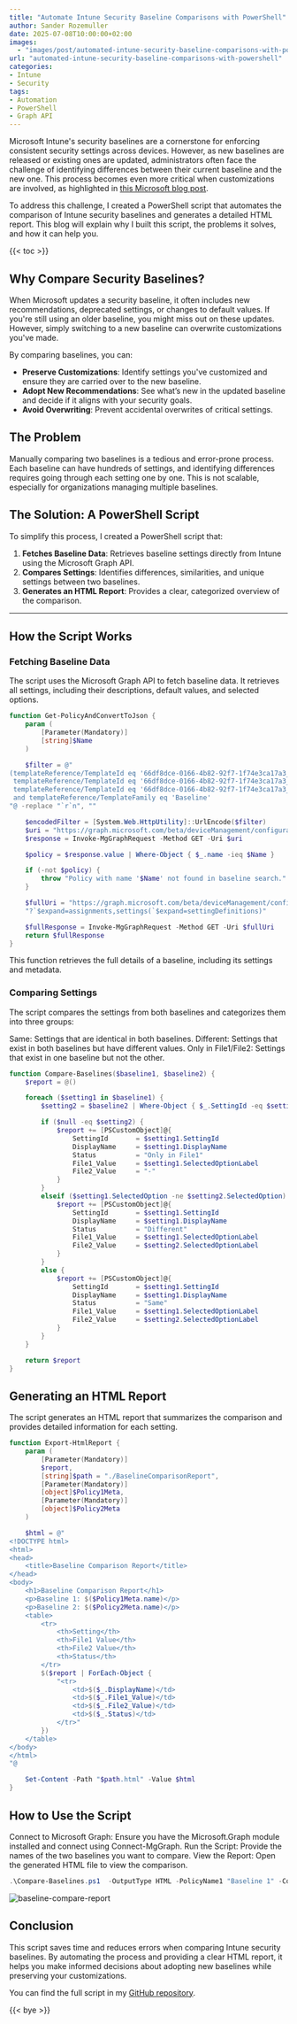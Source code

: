 ```yaml
---
title: "Automate Intune Security Baseline Comparisons with PowerShell"
author: Sander Rozemuller
date: 2025-07-08T10:00:00+02:00
images:
  - "images/post/automated-intune-security-baseline-comparisons-with-powershell/image.png"
url: "automated-intune-security-baseline-comparisons-with-powershell"
categories:
- Intune
- Security
tags:
- Automation
- PowerShell
- Graph API
---
```


Microsoft Intune's security baselines are a cornerstone for enforcing consistent security settings across devices. However, as new baselines are released or existing ones are updated, administrators often face the challenge of identifying differences between their current baseline and the new one. This process becomes even more critical when customizations are involved, as highlighted in [this Microsoft blog post](https://techcommunity.microsoft.com/blog/intunecustomersuccess/known-issue-customizations-not-saved-with-security-baseline-policy-update/4428588).

To address this challenge, I created a PowerShell script that automates the comparison of Intune security baselines and generates a detailed HTML report. This blog will explain why I built this script, the problems it solves, and how it can help you.

{{< toc >}}

## Why Compare Security Baselines?

When Microsoft updates a security baseline, it often includes new recommendations, deprecated settings, or changes to default values. If you're still using an older baseline, you might miss out on these updates. However, simply switching to a new baseline can overwrite customizations you've made.

By comparing baselines, you can:

- **Preserve Customizations**: Identify settings you've customized and ensure they are carried over to the new baseline.
- **Adopt New Recommendations**: See what’s new in the updated baseline and decide if it aligns with your security goals.
- **Avoid Overwriting**: Prevent accidental overwrites of critical settings.

## The Problem

Manually comparing two baselines is a tedious and error-prone process. Each baseline can have hundreds of settings, and identifying differences requires going through each setting one by one. This is not scalable, especially for organizations managing multiple baselines.

## The Solution: A PowerShell Script

To simplify this process, I created a PowerShell script that:

1. **Fetches Baseline Data**: Retrieves baseline settings directly from Intune using the Microsoft Graph API.
2. **Compares Settings**: Identifies differences, similarities, and unique settings between two baselines.
3. **Generates an HTML Report**: Provides a clear, categorized overview of the comparison.

---

## How the Script Works

### Fetching Baseline Data

The script uses the Microsoft Graph API to fetch baseline data. It retrieves all settings, including their descriptions, default values, and selected options.

```powershell
function Get-PolicyAndConvertToJson {
    param (
        [Parameter(Mandatory)]
        [string]$Name
    )

    $filter = @"
(templateReference/TemplateId eq '66df8dce-0166-4b82-92f7-1f74e3ca17a3_1' or 
 templateReference/TemplateId eq '66df8dce-0166-4b82-92f7-1f74e3ca17a3_3' or 
 templateReference/TemplateId eq '66df8dce-0166-4b82-92f7-1f74e3ca17a3_4') 
 and templateReference/TemplateFamily eq 'Baseline'
"@ -replace "`r`n", ""

    $encodedFilter = [System.Web.HttpUtility]::UrlEncode($filter)
    $uri = "https://graph.microsoft.com/beta/deviceManagement/configurationPolicies?`$filter=$encodedFilter"
    $response = Invoke-MgGraphRequest -Method GET -Uri $uri

    $policy = $response.value | Where-Object { $_.name -ieq $Name }

    if (-not $policy) {
        throw "Policy with name '$Name' not found in baseline search."
    }

    $fullUri = "https://graph.microsoft.com/beta/deviceManagement/configurationPolicies/$($policy.id)" +
    "?`$expand=assignments,settings(`$expand=settingDefinitions)"

    $fullResponse = Invoke-MgGraphRequest -Method GET -Uri $fullUri
    return $fullResponse
}
```
This function retrieves the full details of a baseline, including its settings and metadata.

### Comparing Settings
The script compares the settings from both baselines and categorizes them into three groups:

Same: Settings that are identical in both baselines.
Different: Settings that exist in both baselines but have different values.
Only in File1/File2: Settings that exist in one baseline but not the other.

```powershell
function Compare-Baselines($baseline1, $baseline2) {
    $report = @()

    foreach ($setting1 in $baseline1) {
        $setting2 = $baseline2 | Where-Object { $_.SettingId -eq $setting1.SettingId }

        if ($null -eq $setting2) {
            $report += [PSCustomObject]@{
                SettingId       = $setting1.SettingId
                DisplayName     = $setting1.DisplayName
                Status          = "Only in File1"
                File1_Value     = $setting1.SelectedOptionLabel
                File2_Value     = "-"
            }
        }
        elseif ($setting1.SelectedOption -ne $setting2.SelectedOption) {
            $report += [PSCustomObject]@{
                SettingId       = $setting1.SettingId
                DisplayName     = $setting1.DisplayName
                Status          = "Different"
                File1_Value     = $setting1.SelectedOptionLabel
                File2_Value     = $setting2.SelectedOptionLabel
            }
        }
        else {
            $report += [PSCustomObject]@{
                SettingId       = $setting1.SettingId
                DisplayName     = $setting1.DisplayName
                Status          = "Same"
                File1_Value     = $setting1.SelectedOptionLabel
                File2_Value     = $setting2.SelectedOptionLabel
            }
        }
    }

    return $report
}
```

## Generating an HTML Report
The script generates an HTML report that summarizes the comparison and provides detailed information for each setting.

```powershell
function Export-HtmlReport {
    param (
        [Parameter(Mandatory)]
        $report,
        [string]$path = "./BaselineComparisonReport",
        [Parameter(Mandatory)]
        [object]$Policy1Meta,
        [Parameter(Mandatory)]
        [object]$Policy2Meta
    )

    $html = @"
<!DOCTYPE html>
<html>
<head>
    <title>Baseline Comparison Report</title>
</head>
<body>
    <h1>Baseline Comparison Report</h1>
    <p>Baseline 1: $($Policy1Meta.name)</p>
    <p>Baseline 2: $($Policy2Meta.name)</p>
    <table>
        <tr>
            <th>Setting</th>
            <th>File1 Value</th>
            <th>File2 Value</th>
            <th>Status</th>
        </tr>
        $($report | ForEach-Object {
            "<tr>
                <td>$($_.DisplayName)</td>
                <td>$($_.File1_Value)</td>
                <td>$($_.File2_Value)</td>
                <td>$($_.Status)</td>
            </tr>"
        })
    </table>
</body>
</html>
"@

    Set-Content -Path "$path.html" -Value $html
}
```

## How to Use the Script
Connect to Microsoft Graph: Ensure you have the Microsoft.Graph module installed and connect using Connect-MgGraph.
Run the Script: Provide the names of the two baselines you want to compare.
View the Report: Open the generated HTML file to view the comparison.

```powershell
.\Compare-Baselines.ps1  -OutputType HTML -PolicyName1 "Baseline 1" -ComparePolicy "Baseline2"
```

![baseline-compare-report](baseline-compare-report.png)

## Conclusion
This script saves time and reduces errors when comparing Intune security baselines. By automating the process and providing a clear HTML report, it helps you make informed decisions about adopting new baselines while preserving your customizations.

You can find the full script in my [GitHub repository](https://github.com/srozemuller/IntuneAutomation/tree/main/SecurityBaselineComparator).

{{< bye >}}